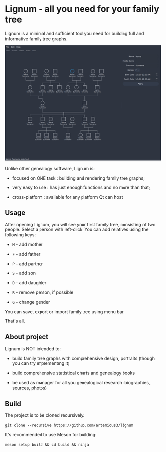 # Lignum - all you need for your family tree

Lignum is a minimal and sufficient tool you need for building full and informative family tree graphs. 

![Interface](img.png)

Unlike other genealogy software, Lignum is:

 - focused on ONE task : building and rendering family tree graphs;

 - very easy to use : has just enough functions and no more than that;

 - cross-platform : available for any platform Qt can host


## Usage

After opening Lignum, you will see your first family tree, consisting of two people. 
Select a person with left-click. You can add relatives using the following keys:

 - `M` - add mother
 
 - `F` - add father
 
 - `P` - add partner
 
 - `S` - add son
 
 - `D` - add daughter
 
 - `R` - remove person, if possible
 
 - `G` - change gender


You can save, export or import family tree using menu bar. 

That's all.
 
## About project

Lignum is NOT intended to:

 - build family tree graphs with comprehensive design, portraits (though you can try implementing it)
 
 - build comprehensive statistical charts and genealogy books
 
 - be used as manager for all you genealogical research (biographies, sources, photos)


 ## Build 

 The project is to be cloned recursively: 

 `git clone --recursive https://github.com/artemious3/lignum`

 It's recommended to use Meson for building:

 `meson setup build && cd build && ninja`
 
 
